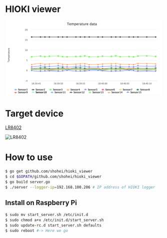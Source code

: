 # HIOKI viewer
![](image/temp.png)

# Target device
[LR8402](https://www.hioki.co.jp/shop/products/detail/122)

![LR8402](https://www.hioki.co.jp/shop/html/upload/save_image/lr8402.jpg)

# How to use
```sh
$ go get github.com/shohei/hioki_viewer
$ cd $GOPATH/github.com/shohei/hioki_viewer
$ go build server.go
$ ./server --logger-ip=192.168.100.206 # IP address of HIOKI logger
```
## Install on Raspberry Pi
```sh
$ sudo mv start_server.sh /etc/init.d
$ sudo chmod a+x /etc/init.d/start_server.sh
$ sudo update-rc.d start_server.sh defaults
$ sudo reboot #-> Here we go
```